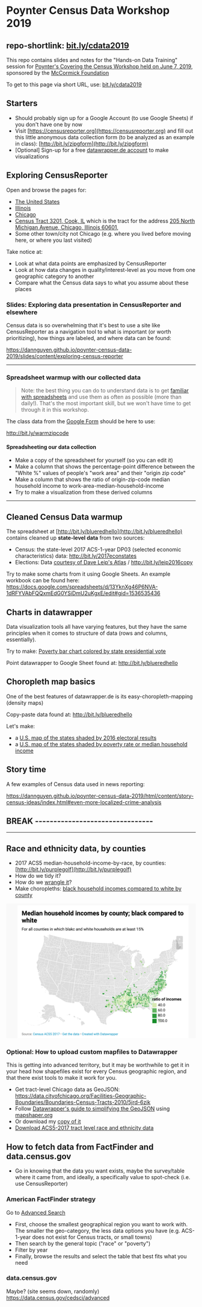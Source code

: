 # Poynter Census Data Workshop 2019

## repo-shortlink: [bit.ly/cdata2019](https://bit.ly/cdata2019)

This repo contains slides and notes for the "Hands-on Data Training" session for [Poynter's Covering the Census Workshop held on June 7, 2019](https://www.poynter.org/covering-the-census-chicago/#1549662376277-7e2acdf9-0a298297-4e4f), sponsored by the [McCormick Foundation](https://donate.mccormickfoundation.org/)


To get to this page via short URL, use: [bit.ly/cdata2019](https://bit.ly/cdata2019)





## Starters

- Should probably sign up for a Google Account (to use Google Sheets) if you don't have one by now
- Visit [https://censusreporter.org](https://censusreporter.org) and fill out this little anonymous data collection form (to be analyzed as an example in class): [http://bit.ly/zipgform](http://bit.ly/zipgform)
- [Optional] Sign-up for a free [datawrapper.de account](https://www.datawrapper.de/) to make visualizations


## Exploring CensusReporter 

Open and browse the pages for:

- [The United States](https://censusreporter.org/profiles/01000US-united-states/)
- [Illinois](https://censusreporter.org/profiles/04000US17-illinois/)
- [Chicago](https://censusreporter.org/profiles/16000US1714000-chicago-il/)
- [Census Tract 3201, Cook, IL](https://censusreporter.org/profiles/14000US17031320100-census-tract-3201-cook-il/) which is the tract for the address [205 North Michigan Avenue, Chicago, Illinois 60601,](https://censusreporter.org/locate/?lat=41.886024&lng=-87.623542&address=205%20North%20Michigan%20Avenue,%20Chicago,%20Illinois%2060601,%20United%20States)
- Some other town/city not Chicago (e.g. where you lived before moving here, or where you last visited)

Take notice at:

- Look at what data points are emphasized by CensusReporter
- Look at how data changes in quality/interest-level as you move from one geographic category to another
- Compare what the Census data says to what you assume about these places


### Slides: Exploring data presentation in CensusReporter and elsewhere

Census data is so overwhelming that it's best to use a site like CensusReporter as a navigation tool to what is important (or worth prioritizing), how things are labeled, and where data can be found:

https://dannguyen.github.io/poynter-census-data-2019/slides/content/exploring-census-reporter


-------------------------

### Spreadsheet warmup with our collected data

> Note: the best thing you can do to understand data is to get [familiar with spreadsheets](https://multimedia.journalism.berkeley.edu/tutorials/spreadsheets/) and use them as often as possible (more than daily!). That's the most important skill, but we won't have time to get through it in this workshop.

The class data from the [Google Form](http://bit.ly/zipgform) should be here to use:

http://bit.ly/warmzipcode


#### Spreadsheeting our data collection 

- Make a copy of the spreadsheet for yourself (so you can edit it)
- Make a column that shows the percentage-point difference between the "White %" values of people's "work area" and their "origin zip code"
- Make a column that shows the ratio of origin-zip-code median household income to work-area-median-household-income
- Try to make a visualization from these derived columns






------------------------

## Cleaned Census Data warmup

The spreadsheet at [http://bit.ly/blueredhello](http://bit.ly/blueredhello) contains cleaned up **state-level data** from two sources: 

- Census: the state-level 2017 ACS-1-year DP03 (selected economic characteristics) data: http://bit.ly/2017econstates
- Elections: Data [courtesy of Dave Leip's Atlas](https://docs.google.com/spreadsheets/d/1VWo5ZuNIFZ726I5bfmDJwBlGEjd43qR3nuCDKY9-_vE/edit#gid=1312827112) / http://bit.ly/leip2016copy

Try to make some charts from it using Google Sheets. An example workbook can be found here: https://docs.google.com/spreadsheets/d/13YknXg46P6NVA-1dRFYVAbFQQxmEdG0YSiDmU2uKgxE/edit#gid=1536535436

## Charts in datawrapper

Data visualization tools all have varying features, but they have the same principles when it comes to structure of data (rows and columns, essentially).


Try to make: [Poverty bar chart colored by state presidential vote](https://river.datawrapper.de/_/ohOGU)

Point datawrapper to Google Sheet found at: http://bit.ly/blueredhello


## Choropleth map basics

One of the best features of datawrapper.de is its easy-choropleth-mapping (density maps)

Copy-paste data found at: http://bit.ly/blueredhello

Let's make:

- a [U.S. map of the states shaded by 2016 electoral results](https://datawrapper.dwcdn.net/oFPwJ/1/)
- a [U.S. map of the states shaded by poverty rate or median household income](https://datawrapper.dwcdn.net/W5vyS/1/)


## Story time

A few examples of Census data used in news reporting:

https://dannguyen.github.io/poynter-census-data-2019/html/content/story-census-ideas/index.html#even-more-localized-crime-analysis



## BREAK --------------------------------

--------


## Race and ethnicity data, by counties

- 2017 ACS5 median-household-income-by-race, by counties: [http://bit.ly/purplegolf](http://bit.ly/purplegolf)
- How do we tidy it?
- How do we [wrangle it](https://docs.google.com/spreadsheets/d/1Q9n8bgFQkts8-hpyEatwLJ4BWCQYzd1oYpmrwKHKs0o/edit#gid=930696376)? 
- Make choropleths: [black household incomes compared to white by county](https://www.datawrapper.de/_/IS6hS/)


<img src="docs/homeassets/images/map-bw-median-incomes.png" alt="">



### Optional: How to upload custom mapfiles to Datawrapper

This is getting into advanced territory, but it may be worthwhile to get it in your head how shapefiles exist for every Census geographic region, and that there exist tools to make it work for you.


- Get tract-level Chicago data as GeoJSON: https://data.cityofchicago.org/Facilities-Geographic-Boundaries/Boundaries-Census-Tracts-2010/5jrd-6zik
- Follow [Datawrapper's guide to simplifying the GeoJSON](https://academy.datawrapper.de/article/145-how-to-upload-your-own-map) using [mapshaper.org](https://mapshaper.org/)
- Or download my [copy of it](https://drive.google.com/open?id=1pbtWTp8f_s_RMBTJdCDd8dArBs_WRjpC)
- [Download ACS5-2017 tract level race and ethnicity data](https://docs.google.com/spreadsheets/d/1OlgpKRNztpPK-Ln6wxRUtV_BW6AfcKnWWq3n1rzU20g/edit#gid=0)

## How to fetch data from FactFinder and data.census.gov

- Go in knowing that the data you want exists, maybe the survey/table where it came from, and ideally, a specifically value to spot-check (i.e. use CensusReporter)



### American FactFinder strategy

Go to [Advanced Search](https://factfinder.census.gov/faces/nav/jsf/pages/searchresults.xhtml?refresh=t)

- First, choose the smallest geographical region you want to work with. The smaller the geo-category, the less data options you have (e.g. ACS-1-year does not exist for Census tracts, or small towns)
- Then search by the general topic ("race" or "poverty")
- Filter by year
- Finally, browse the results and select the table that best fits what you need

### data.census.gov

Maybe? (site seems down, randomly) https://data.census.gov/cedsci/advanced





